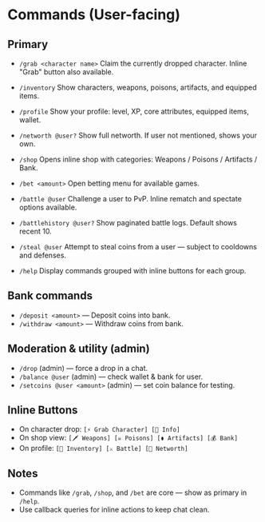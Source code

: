 # Commands (User-facing)

## Primary

* `/grab <character name>`
  Claim the currently dropped character. Inline "Grab" button also available.

* `/inventory`
  Show characters, weapons, poisons, artifacts, and equipped items.

* `/profile`
  Show your profile: level, XP, core attributes, equipped items, wallet.

* `/networth @user?`
  Show full networth. If user not mentioned, shows your own.

* `/shop`
  Opens inline shop with categories: Weapons / Poisons / Artifacts / Bank.

* `/bet <amount>`
  Open betting menu for available games.

* `/battle @user`
  Challenge a user to PvP. Inline rematch and spectate options available.

* `/battlehistory @user?`
  Show paginated battle logs. Default shows recent 10.

* `/steal @user`
  Attempt to steal coins from a user — subject to cooldowns and defenses.

* `/help`
  Display commands grouped with inline buttons for each group.

## Bank commands

* `/deposit <amount>` — Deposit coins into bank.
* `/withdraw <amount>` — Withdraw coins from bank.

## Moderation & utility (admin)

* `/drop` (admin) — force a drop in a chat.
* `/balance @user` (admin) — check wallet & bank for user.
* `/setcoins @user <amount>` (admin) — set coin balance for testing.

## Inline Buttons

* On character drop: `[⚡ Grab Character] [📜 Info]`
* On shop view: `[🗡️ Weapons] [☠️ Poisons] [⚱️ Artifacts] [💰 Bank]`
* On profile: `[🎒 Inventory] [⚔️ Battle] [💸 Networth]`

## Notes

* Commands like `/grab`, `/shop`, and `/bet` are core — show as primary in `/help`.
* Use callback queries for inline actions to keep chat clean.
